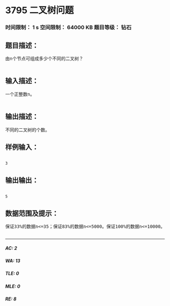 # 3795 二叉树问题   
### 时间限制： 1 s     空间限制： 64000 KB     题目等级： 钻石  
## 题目描述：  

<pre>
由n个节点可组成多少个不同的二叉树？  

</pre>
  
  
## 输入描述：  

<pre>
一个正整数n。  

</pre>
  
  
## 输出描述：  

<pre>
不同的二叉树的个数。
</pre>
  
  
## 样例输入：  

<pre><code>
3
</code></pre>
  
  
## 输出输出：  

<pre><code>
5
</code></pre>
  
  
## 数据范围及提示：  

<pre>
保证33%的数据n<=35；保证83%的数据n<=5000。保证100%的数据n<=10000。  

</pre>
  
  
***  

##### AC: 2  
##### WA: 13  
##### TLE: 0  
##### MLE: 0  
##### RE: 8  
